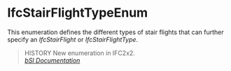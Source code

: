 IfcStairFlightTypeEnum
======================
This enumeration defines the different types of stair flights that can further
specify an _IfcStairFlight_ or _IfcStairFlightType_.  
  
> HISTORY  New enumeration in IFC2x2.  
[ _bSI
Documentation_](https://standards.buildingsmart.org/IFC/DEV/IFC4_2/FINAL/HTML/schema/ifcsharedbldgelements/lexical/ifcstairflighttypeenum.htm)



